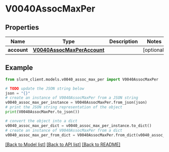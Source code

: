 # V0040AssocMaxPer


## Properties

Name | Type | Description | Notes
------------ | ------------- | ------------- | -------------
**account** | [**V0040AssocMaxPerAccount**](V0040AssocMaxPerAccount.md) |  | [optional] 

## Example

```python
from slurm_client.models.v0040_assoc_max_per import V0040AssocMaxPer

# TODO update the JSON string below
json = "{}"
# create an instance of V0040AssocMaxPer from a JSON string
v0040_assoc_max_per_instance = V0040AssocMaxPer.from_json(json)
# print the JSON string representation of the object
print(V0040AssocMaxPer.to_json())

# convert the object into a dict
v0040_assoc_max_per_dict = v0040_assoc_max_per_instance.to_dict()
# create an instance of V0040AssocMaxPer from a dict
v0040_assoc_max_per_from_dict = V0040AssocMaxPer.from_dict(v0040_assoc_max_per_dict)
```
[[Back to Model list]](../README.md#documentation-for-models) [[Back to API list]](../README.md#documentation-for-api-endpoints) [[Back to README]](../README.md)



